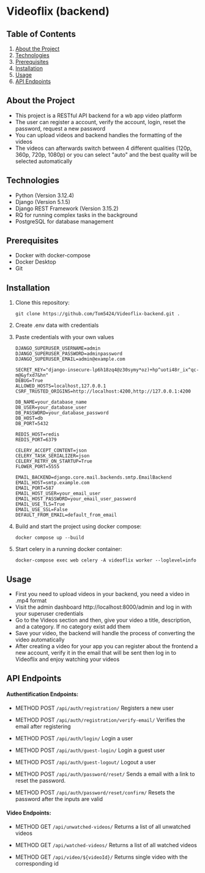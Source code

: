 # Videoflix (backend)


## Table of Contents

1. [About the Project](#about-the-project)
2. [Technologies](#technologies)
3. [Prerequisites](#prerequisites)
4. [Installation](#installation)
5. [Usage](#usage)
6. [API Endpoints](#api-endpoints)

## About the Project

- This project is a RESTful API backend for a wb app video platform
- The user can register a account, verify the account, login, reset the password, request a new password
- You can upload videos and backend handles the formatting of the videos
- The videos can afterwards switch between 4 different qualities (120p, 360p, 720p, 1080p) or you can select "auto" and the best quality will be selected automatically

## Technologies

- Python (Version 3.12.4)
- Django (Version 5.1.5)
- Django REST Framework (Version 3.15.2)
- RQ for running complex tasks in the background
- PostgreSQL for database management

## Prerequisites

- Docker with docker-compose
- Docker Desktop
- Git

## Installation

1. Clone this repository:

   ```
   git clone https://github.com/Tom5424/Videoflix-backend.git .
   ```

2. Create .env data with credentials


3. Paste credentials with your own values

   ```
   DJANGO_SUPERUSER_USERNAME=admin
   DJANGO_SUPERUSER_PASSWORD=adminpassword
   DJANGO_SUPERUSER_EMAIL=admin@example.com

   SECRET_KEY="django-insecure-lp6h18zq4@z30symy*oz)+hp^uoti48r_ix^qc-m@&yfxd7&hn"
   DEBUG=True
   ALLOWED_HOSTS=localhost,127.0.0.1
   CSRF_TRUSTED_ORIGINS=http://localhost:4200,http://127.0.0.1:4200

   DB_NAME=your_database_name
   DB_USER=your_database_user
   DB_PASSWORD=your_database_password
   DB_HOST=db
   DB_PORT=5432

   REDIS_HOST=redis
   REDIS_PORT=6379

   CELERY_ACCEPT_CONTENT=json
   CELERY_TASK_SERIALIZER=json
   CELERY_RETRY_ON_STARTUP=True
   FLOWER_PORT=5555

   EMAIL_BACKEND=django.core.mail.backends.smtp.EmailBackend 
   EMAIL_HOST=smtp.example.com
   EMAIL_PORT=587
   EMAIL_HOST_USER=your_email_user
   EMAIL_HOST_PASSWORD=your_email_user_password
   EMAIL_USE_TLS=True
   EMAIL_USE_SSL=False
   DEFAULT_FROM_EMAIL=default_from_email
   ```


4. Build and start the project using docker compose:

   ```
   docker compose up --build
   ```


5. Start celery in a running docker container:

   ```
   docker-compose exec web celery -A videoflix worker --loglevel=info
   ```    


## Usage


- First you need to upload videos in your backend, you need a video in .mp4 format
- Visit the admin dashboard http://localhost:8000/admin and log in with your superuser credentials
- Go to the Videos section and then, give your video a title, description, and a category. If no category exist add them
- Save your video, the backend will handle the process of converting the video automatically
- After creating a video for your app you can register about the frontend a new account, verify it in the email that will be sent then log in to Videoflix and enjoy watching your videos


## API Endpoints


#### Authentification Endpoints:


- METHOD POST ``` /api/auth/registration/ ``` Registers a new user

- METHOD POST ``` /api/auth/registration/verify-email/ ``` Verifies the email after registering

- METHOD POST ``` /api/auth/login/ ``` Login a user

- METHOD POST ``` /api/auth/guest-login/ ``` Login a guest user

- METHOD POST ``` /api/auth/guest-logout/ ``` Logout a user

- METHOD POST ``` /api/auth/password/reset/ ``` Sends a email with a link to reset the password.

- METHOD POST ``` /api/auth/password/reset/confirm/ ``` Resets the password after the inputs are valid


#### Video Endpoints:


- METHOD GET ``` /api/unwatched-videos/ ``` Returns a list of all unwatched videos

- METHOD GET ``` /api/watched-videos/ ``` Returns a list of all watched videos

- METHOD GET ``` /api/video/${videoId}/ ``` Returns single video with the corresponding id
